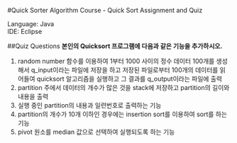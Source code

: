 #Quick Sorter
Algorithm Course - Quick Sort Assignment and Quiz

Language:	Java<br>
IDE:		Eclipse

##Quiz Questions
**본인의 Quicksort 프로그램에 다음과 같은 기능을 추가하시오.**<br>
1. random number 함수를 이용하여 1부터 1000 사이의 정수 데이터 100개를 생성해서 q\_input이라는 파일에 저장을 하고 저장된 파일로부터 100개의 데이터를 읽어들여 quicksort 알고리즘을 실행하고 그 결과를 q\_output이라는 파일에 출력<br>
2. partition 주에서 데이터의 개수가 많은 것을 stack에 저장하고 partition의 길이와 내용을 출력<br>
3. 실행 중인 partition의 내용과 일련번호로 출력하는 기능<br>
4. partition의 개수가 10개 이하인 경우에는 insertion sort를 이용하여 sort를 하는 기능<br>
5. pivot 원소를 median 값으로 선택하여 실행되도록 하는 기능
